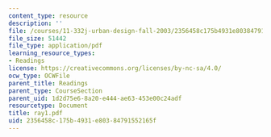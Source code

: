 ```yaml
---
content_type: resource
description: ''
file: /courses/11-332j-urban-design-fall-2003/2356458c175b4931e80384791552165f_ray1.pdf
file_size: 51442
file_type: application/pdf
learning_resource_types:
- Readings
license: https://creativecommons.org/licenses/by-nc-sa/4.0/
ocw_type: OCWFile
parent_title: Readings
parent_type: CourseSection
parent_uid: 1d2d75e6-8a20-e444-ae63-453e00c24adf
resourcetype: Document
title: ray1.pdf
uid: 2356458c-175b-4931-e803-84791552165f
---
```

